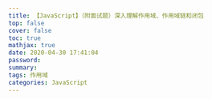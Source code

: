 ```yaml
---
title: 【JavaScript】（附面试题）深入理解作用域、作用域链和闭包
top: false
cover: false
toc: true
mathjax: true
date: 2020-04-30 17:41:04
password:
summary: 
tags: 作用域
categories: JavaScript
---
```

